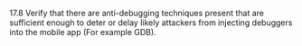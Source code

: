 17.8 Verify that there are anti-debugging techniques present that are sufficient enough to deter or delay likely attackers from injecting debuggers into the mobile app (For example GDB).